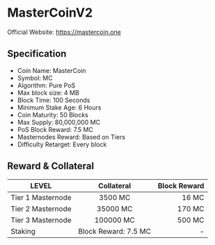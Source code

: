 # MasterCoinV2

Official Website: https://mastercoin.one

## Specification

* Coin Name: MasterCoin
* Symbol: MC
* Algorithm: Pure PoS
* Max block size: 4 MB
* Block Time: 100 Seconds
* Minimum Stake Age: 6 Hours
* Coin Maturity: 50 Blocks
* Max Supply: 80,000,000 MC
* PoS Block Reward: 7.5 MC
* Masternodes Reward: Based on Tiers
* Difficulty Retarget: Every block

## Reward & Collateral

|LEVEL|Collateral|Block Reward
| - | :-: | -: | 
|Tier 1 Masternode|3500 MC|16 MC|
|Tier 2 Masternode|35000 MC|170 MC|
|Tier 3 Masternode|100000 MC|500 MC|
|Staking|Block Reward: 7.5 MC|-|



